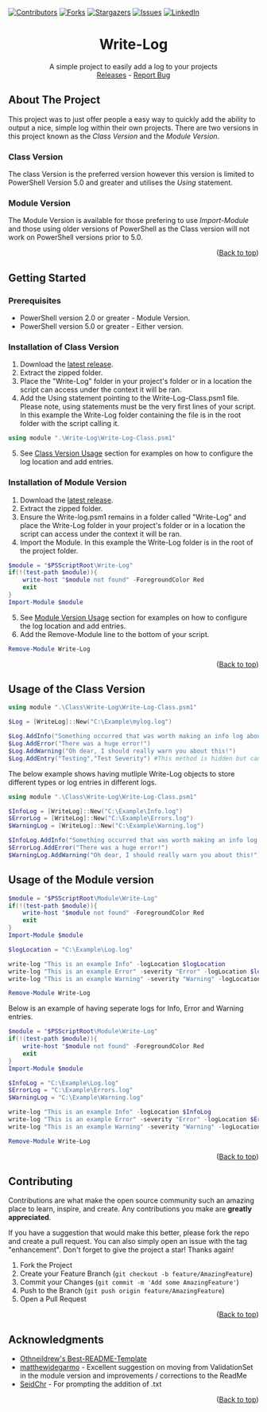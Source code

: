 
<div id="top"></div>

[![Contributors][contributors-shield]][contributors-url]
[![Forks][forks-shield]][forks-url]
[![Stargazers][stars-shield]][stars-url]
[![Issues][issues-shield]][issues-url]
[![LinkedIn][linkedin-shield]][linkedin-url]

<div align="center">

<h1 align="center"><b>Write-Log</b></h1>

  <p align="center">
    A simple project to easily add a log to your projects
    <br />
    <a href="https://github.com/captainqwerty/Write-Log/releases">Releases</a> -
    <a href="https://github.com/captainqwerty/Write-Log/issues">Report Bug</a>
  </p>
</div>

<!-- ABOUT THE PROJECT -->
## About The Project

This project was to just offer people a easy way to quickly add the ability to output a nice, simple log within their own projects. There are two versions in this project known as the *Class Version* and the *Module Version*.

### Class Version

The class Version is the preferred version however this version is limited to PowerShell Version 5.0 and greater and utilises the *Using* statement.

### Module Version

The Module Version is available for those prefering to use *Import-Module* and those using older versions of PowerShell as the Class version will not work on PowerShell versions prior to 5.0.

<p align="right">(<a href="#top">Back to top</a>)</p>

<!-- GETTING STARTED -->
## Getting Started

### Prerequisites

* PowerShell version 2.0 or greater - Module Version.
* PowerShell version 5.0 or greater - Either version.

### Installation of Class Version

1. Download the <a href="https://github.com/captainqwerty/Write-Log/releases">latest release</a>.
2. Extract the zipped folder.
3. Place the "Write-Log" folder in your project's folder or in a location the script can access under the context it will be ran.
4. Add the Using statement pointing to the Write-Log-Class.psm1 file. Please note, using statements must be the very first lines of your script.  In this example the Write-Log folder containing the file is in the root folder with the script calling it.
```ps1
using module ".\Write-Log\Write-Log-Class.psm1"
```
5. See <a href="#usage-of-the-class-version">Class Version Usage</a> section for examples on how to configure the log location and add entries.

### Installation of Module Version

1. Download the <a href="https://github.com/captainqwerty/Write-Log/releases">latest release</a>.
2. Extract the zipped folder.
3. Ensure the Write-log.psm1 remains in a folder called "Write-Log" and place the Write-Log folder in your project's folder or in a location the script can access under the context it will be ran.
4. Import the Module. In this example the Write-Log folder is in the root of the project folder. 
```ps1
$module = "$PSScriptRoot\Write-Log"
if(!(test-path $module)){
    write-host "$module not found" -ForegroundColor Red
    exit
}
Import-Module $module
```
5. See <a href="#usage-of-the-module-version">Module Version Usage</a> section for examples on how to configure the log location and add entries.
6. Add the Remove-Module line to the bottom of your script.
```ps1
Remove-Module Write-Log
```

<p align="right">(<a href="#top">Back to top</a>)</p>

<!-- USAGE EXAMPLES -->
## Usage of the Class Version
```ps1
using module ".\Class\Write-Log\Write-Log-Class.psm1"

$Log = [WriteLog]::New("C:\Example\mylog.log")

$Log.AddInfo("Something occurred that was worth making an info log about")
$Log.AddError("There was a huge error!")
$Log.AddWarning("Oh dear, I should really warn you about this!")
$Log.AddEntry("Testing","Test Severity") #This method is hidden but can be used for custom severities
```
The below example shows having mutliple Write-Log objects to store different types or log entries in different logs.

```ps1
using module ".\Class\Write-Log\Write-Log-Class.psm1"

$InfoLog = [WriteLog]::New("C:\Example\Info.log")
$ErrorLog = [WriteLog]::New("C:\Example\Errors.log")
$WarningLog = [WriteLog]::New("C:\Example\Warning.log")

$InfoLog.AddInfo("Something occurred that was worth making an info log about")
$ErrorLog.AddError("There was a huge error!")
$WarningLog.AddWarning("Oh dear, I should really warn you about this!")
```

## Usage of the Module version
```ps1
$module = "$PSScriptRoot\Module\Write-Log"
if(!(test-path $module)){
    write-host "$module not found" -ForegroundColor Red
    exit
}
Import-Module $module

$logLocation = "C:\Example\Log.log"

write-log "This is an example Info" -logLocation $logLocation
write-log "This is an example Error" -severity "Error" -logLocation $logLocation
write-log "This is an example Warning" -severity "Warning" -logLocation $logLocation

Remove-Module Write-Log
```
Below is an example of having seperate logs for Info, Error and Warning entries.
```ps1
$module = "$PSScriptRoot\Module\Write-Log"
if(!(test-path $module)){
    write-host "$module not found" -ForegroundColor Red
    exit
}
Import-Module $module

$InfoLog = "C:\Example\Log.log"
$ErrorLog = "C:\Example\Errors.log"
$WarningLog = "C:\Example\Warning.log"

write-log "This is an example Info" -logLocation $InfoLog
write-log "This is an example Error" -severity "Error" -logLocation $ErrorLog
write-log "This is an example Warning" -severity "Warning" -logLocation $WarningLog

Remove-Module Write-Log
```
<p align="right">(<a href="#top">Back to top</a>)</p>

<!-- CONTRIBUTING -->
## Contributing

Contributions are what make the open source community such an amazing place to learn, inspire, and create. Any contributions you make are **greatly appreciated**.

If you have a suggestion that would make this better, please fork the repo and create a pull request. You can also simply open an issue with the tag "enhancement".
Don't forget to give the project a star! Thanks again!

1. Fork the Project
2. Create your Feature Branch (`git checkout -b feature/AmazingFeature`)
3. Commit your Changes (`git commit -m 'Add some AmazingFeature'`)
4. Push to the Branch (`git push origin feature/AmazingFeature`)
5. Open a Pull Request

<p align="right">(<a href="#top">Back to top</a>)</p>

<!-- ACKNOWLEDGMENTS -->
## Acknowledgments

* [Othneildrew's Best-README-Template](https://github.com/othneildrew/Best-README-Template)
* [matthewjdegarmo](https://github.com/matthewjdegarmo) - Excellent suggestion on moving from ValidationSet in the module version and improvements / corrections to the ReadMe
* [SeidChr](https://github.com/SeidChr) - For prompting the addition of .txt

<p align="right">(<a href="#top">Back to top</a>)</p>

<!-- MARKDOWN LINKS & IMAGES -->
<!-- https://www.markdownguide.org/basic-syntax/#reference-style-links -->
[contributors-shield]: https://img.shields.io/github/contributors/captainqwerty/Write-Log.svg?style=for-the-badge
[contributors-url]: https://github.com/captainqwerty/Write-Log/graphs/contributors
[forks-shield]: https://img.shields.io/github/forks/captainqwerty/Write-Log.svg?style=for-the-badge
[forks-url]: https://github.com/captainqwerty/Write-Log/network/members
[stars-shield]: https://img.shields.io/github/stars/captainqwerty/Write-Log.svg?style=for-the-badge
[stars-url]: https://github.com/captainqwerty/Write-Log/stargazers
[issues-shield]: https://img.shields.io/github/issues/captainqwerty/Write-Log.svg?style=for-the-badge
[issues-url]: https://github.com/captainqwerty/Write-Log/issues
[linkedin-shield]: https://img.shields.io/badge/-LinkedIn-black.svg?style=for-the-badge&logo=linkedin&colorB=555
[linkedin-url]: https://www.linkedin.com/in/antonybragg/